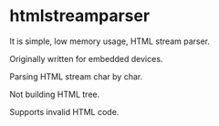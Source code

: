 htmlstreamparser
================

It is simple, low memory usage, HTML stream parser.

Originally written for embedded devices.

Parsing HTML stream char by char.

Not building HTML tree.

Supports invalid HTML code.
